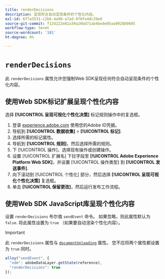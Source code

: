 ```yaml
---
title: renderDecisions
description: 呈现符合自动呈现条件的个性化内容。
exl-id: 6f7a3531-c2b6-4e90-a7ad-9f0fe4dc39e9
source-git-commit: f12d222e81a39a26bd71ab4bede05aa992889605
workflow-type: tm+mt
source-wordcount: '181'
ht-degree: 0%

---
```


# `renderDecisions`

此 `renderDecisions` 属性允许您强制Web SDK呈现任何符合自动呈现条件的个性化内容。

## 使用Web SDK标记扩展呈现个性化内容

选择 **[!UICONTROL 呈现可视化个性化决策]** 标记规则操作中的复选框。

1. 登录 [experience.adobe.com](https://experience.adobe.com) 使用您的Adobe ID凭据。
1. 导航到 **[!UICONTROL 数据收集]** > **[!UICONTROL 标记]**.
1. 选择所需的标记属性。
1. 导航到 **[!UICONTROL 规则]**，然后选择所需的规则。
1. 下 [!UICONTROL 操作]，选择现有操作或创建操作。
1. 设置 [!UICONTROL 扩展名] 下拉字段至 **[!UICONTROL Adobe Experience Platform Web SDK]**，并设置 [!UICONTROL 操作类型] 到 **[!UICONTROL 发送事件]**.
1. 向下滚动到 [!UICONTROL 个性化] 部分，然后选择 **[!UICONTROL 呈现可视化个性化决策]** 复选框。
1. 单击 **[!UICONTROL 保留更改]**，然后运行发布工作流程。

## 使用Web SDK JavaScript库呈现个性化内容

设置 `renderDecisions` 布尔值 `sendEvent` 命令。 如果忽略，则此属性默认为 `false`. 将此属性设置为 `true` （如果要自动渲染个性化内容）。

>[!IMPORTANT]
>
>此 `renderDecisions` 属性与 [`documentUnloading`](documentunloading.md) 属性。 您不应将两个属性都设置为 `true` 同时。

```js
alloy("sendEvent", {
  "xdm": adobeDataLayer.getState(reference),
  "renderDecisions": true
});
```

